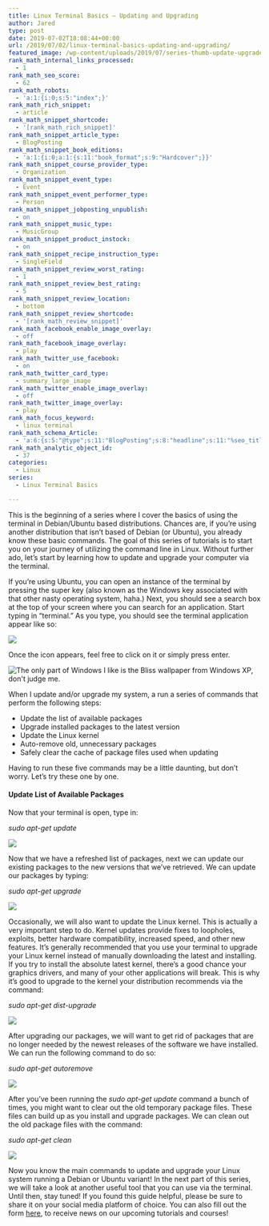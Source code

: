 ```yaml
---
title: Linux Terminal Basics – Updating and Upgrading
author: Jared
type: post
date: 2019-07-02T18:08:44+00:00
url: /2019/07/02/linux-terminal-basics-updating-and-upgrading/
featured_image: /wp-content/uploads/2019/07/series-thumb-update-upgrade-square.png
rank_math_internal_links_processed:
  - 1
rank_math_seo_score:
  - 62
rank_math_robots:
  - 'a:1:{i:0;s:5:"index";}'
rank_math_rich_snippet:
  - article
rank_math_snippet_shortcode:
  - '[rank_math_rich_snippet]'
rank_math_snippet_article_type:
  - BlogPosting
rank_math_snippet_book_editions:
  - 'a:1:{i:0;a:1:{s:11:"book_format";s:9:"Hardcover";}}'
rank_math_snippet_course_provider_type:
  - Organization
rank_math_snippet_event_type:
  - Event
rank_math_snippet_event_performer_type:
  - Person
rank_math_snippet_jobposting_unpublish:
  - on
rank_math_snippet_music_type:
  - MusicGroup
rank_math_snippet_product_instock:
  - on
rank_math_snippet_recipe_instruction_type:
  - SingleField
rank_math_snippet_review_worst_rating:
  - 1
rank_math_snippet_review_best_rating:
  - 5
rank_math_snippet_review_location:
  - bottom
rank_math_snippet_review_shortcode:
  - '[rank_math_review_snippet]'
rank_math_facebook_enable_image_overlay:
  - off
rank_math_facebook_image_overlay:
  - play
rank_math_twitter_use_facebook:
  - on
rank_math_twitter_card_type:
  - summary_large_image
rank_math_twitter_enable_image_overlay:
  - off
rank_math_twitter_image_overlay:
  - play
rank_math_focus_keyword:
  - linux terminal
rank_math_schema_Article:
  - 'a:6:{s:5:"@type";s:11:"BlogPosting";s:8:"headline";s:11:"%seo_title%";s:13:"datePublished";s:20:"%date(Y-m-dTH:i:sP)%";s:12:"dateModified";s:24:"%modified(Y-m-dTH:i:sP)%";s:6:"author";a:2:{s:5:"@type";s:6:"Person";s:4:"name";s:5:"Jared";}s:8:"metadata";a:3:{s:5:"title";s:7:"Article";s:9:"isPrimary";b:1;s:4:"type";s:8:"template";}}'
rank_math_analytic_object_id:
  - 37
categories:
  - Linux
series:
  - Linux Terminal Basics

---
```

This is the beginning of a series where I cover the basics of using the terminal in Debian/Ubuntu based distributions. Chances are, if you&#8217;re using another distribution that isn&#8217;t based of Debian (or Ubuntu), you already know these basic commands. The goal of this series of tutorials is to start you on your journey of utilizing the command line in Linux. Without further ado, let&#8217;s start by learning how to update and upgrade your computer via the terminal.

If you&#8217;re using Ubuntu, you can open an instance of the terminal by pressing the super key (also known as the Windows key associated with that other nasty operating system, haha.) Next, you should see a search box at the top of your screen where you can search for an application. Start typing in &#8220;terminal.&#8221; As you type, you should see the terminal application appear like so:

![](https://learn.yorkcs.com/wp-content/uploads/2019/07/ubuntu-search-terminal.jpg)

Once the icon appears, feel free to click on it or simply press enter.

![](https://learn.yorkcs.com/wp-content/uploads/2019/07/terminal.jpg "The only part of Windows I like is the Bliss wallpaper from Windows XP, don't judge me.")

When I update and/or upgrade my system, a run a series of commands that perform the following steps:

  * Update the list of available packages
  * Upgrade installed packages to the latest version
  * Update the Linux kernel
  * Auto-remove old, unnecessary packages
  * Safely clear the cache of package files used when updating

Having to run these five commands may be a little daunting, but don&#8217;t worry. Let&#8217;s try these one by one.

#### Update List of Available Packages

Now that your terminal is open, type in:

_sudo apt-get update_

![](https://learn.yorkcs.com/wp-content/uploads/2019/07/terminal-apt-update.jpg)

Now that we have a refreshed list of packages, next we can update our existing packages to the new versions that we&#8217;ve retrieved. We can update our packages by typing:

_sudo apt-get upgrade_

![](https://learn.yorkcs.com/wp-content/uploads/2019/07/terminal-apt-upgrade.jpg)

Occasionally, we will also want to update the Linux kernel. This is actually a very important step to do. Kernel updates provide fixes to loopholes, exploits, better hardware compatibility, increased speed, and other new features. It&#8217;s generally recommended that you use your terminal to upgrade your Linux kernel instead of manually downloading the latest and installing. If you try to install the absolute latest kernel, there&#8217;s a good chance your graphics drivers, and many of your other applications will break. This is why it&#8217;s good to upgrade to the kernel your distribution recommends via the command:

_sudo apt-get dist-upgrade_

![](https://learn.yorkcs.com/wp-content/uploads/2019/07/terminal-apt-dist-upgrade.jpg)

After upgrading our packages, we will want to get rid of packages that are no longer needed by the newest releases of the software we have installed. We can run the following command to do so:

_sudo apt-get autoremove_

![](https://learn.yorkcs.com/wp-content/uploads/2019/07/terminal-apt-autoremove.jpg)

After you&#8217;ve been running the _sudo apt-get update_ command a bunch of times, you might want to clear out the old temporary package files. These files can build up as you install and upgrade packages. We can clean out the old package files with the command:

_sudo apt-get clean_

![](https://learn.yorkcs.com/wp-content/uploads/2019/07/terminal-apt-clean-2.jpg)

Now you know the main commands to update and upgrade your Linux system running a Debian or Ubuntu variant! In the next part of this series, we will take a look at another useful tool that you can use via the terminal. Until then, stay tuned! If you found this guide helpful, please be sure to share it on your social media platform of choice. You can also fill out the form [here][1], to receive news on our upcoming tutorials and courses!

 [1]: https://yorkcs.activehosted.com/f/1